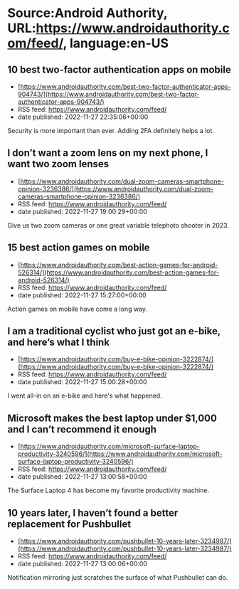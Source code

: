 # Source:Android Authority, URL:https://www.androidauthority.com/feed/, language:en-US

## 10 best two-factor authentication apps on mobile
 - [https://www.androidauthority.com/best-two-factor-authenticator-apps-904743/](https://www.androidauthority.com/best-two-factor-authenticator-apps-904743/)
 - RSS feed: https://www.androidauthority.com/feed/
 - date published: 2022-11-27 22:35:06+00:00

Security is more important than ever. Adding 2FA definitely helps a lot.

## I don’t want a zoom lens on my next phone, I want two zoom lenses
 - [https://www.androidauthority.com/dual-zoom-cameras-smartphone-opinion-3236386/](https://www.androidauthority.com/dual-zoom-cameras-smartphone-opinion-3236386/)
 - RSS feed: https://www.androidauthority.com/feed/
 - date published: 2022-11-27 19:00:29+00:00

Give us two zoom cameras or one great variable telephoto shooter in 2023.

## 15 best action games on mobile
 - [https://www.androidauthority.com/best-action-games-for-android-526314/](https://www.androidauthority.com/best-action-games-for-android-526314/)
 - RSS feed: https://www.androidauthority.com/feed/
 - date published: 2022-11-27 15:27:00+00:00

Action games on mobile have come a long way.

## I am a traditional cyclist who just got an e-bike, and here’s what I think
 - [https://www.androidauthority.com/buy-e-bike-opinion-3222874/](https://www.androidauthority.com/buy-e-bike-opinion-3222874/)
 - RSS feed: https://www.androidauthority.com/feed/
 - date published: 2022-11-27 15:00:28+00:00

I went all-in on an e-bike and here's what happened.

## Microsoft makes the best laptop under $1,000 and I can’t recommend it enough
 - [https://www.androidauthority.com/microsoft-surface-laptop-productivity-3240596/](https://www.androidauthority.com/microsoft-surface-laptop-productivity-3240596/)
 - RSS feed: https://www.androidauthority.com/feed/
 - date published: 2022-11-27 13:00:58+00:00

The Surface Laptop 4 has become my favorite productivity machine.

## 10 years later, I haven’t found a better replacement for Pushbullet
 - [https://www.androidauthority.com/pushbullet-10-years-later-3234987/](https://www.androidauthority.com/pushbullet-10-years-later-3234987/)
 - RSS feed: https://www.androidauthority.com/feed/
 - date published: 2022-11-27 13:00:06+00:00

Notification mirroring just scratches the surface of what Pushbullet can do.

